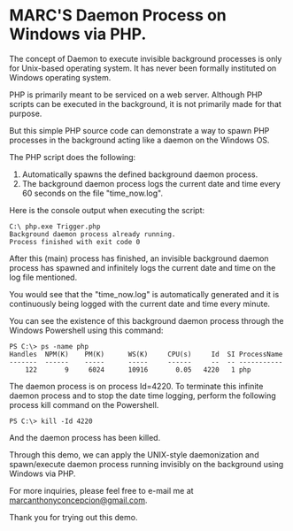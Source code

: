 # MARC'S Daemon Process on Windows via PHP.

The concept of Daemon to execute invisible background processes is only for Unix-based operating system. It has never been formally instituted on Windows operating system.

PHP is primarily meant to be serviced on a web server.
Although PHP scripts can be executed in the background, it is not primarily made for that purpose.

But this simple PHP source code can demonstrate a way to spawn PHP processes in the background acting like a daemon on the Windows OS.

The PHP script does the following:
1.	Automatically spawns the defined background daemon process.
2.	The background daemon process logs the current date and time every 60 seconds on the file "time_now.log".

Here is the console output when executing the script:
```
C:\ php.exe Trigger.php
Background daemon process already running.
Process finished with exit code 0
```

After this (main) process has finished, an invisible background daemon process has spawned and infinitely logs the current date and time on the log file mentioned.

You would see that the "time_now.log" is automatically generated and it is continuously being logged with the current date and time every minute.

You can see the existence of this background daemon process through the Windows Powershell using this command:
```
PS C:\> ps -name php
Handles  NPM(K)    PM(K)      WS(K)     CPU(s)     Id  SI ProcessName
-------  ------    -----      -----     ------     --  -- -----------
    122       9     6024      10916       0.05   4220   1 php
```

The daemon process is on process Id=4220.
To terminate this infinite daemon process and to stop the date time logging, perform the following process kill command on the Powershell.

```
PS C:\> kill -Id 4220
```

And the daemon process has been killed.

Through this demo, we can apply the UNIX-style daemonization and spawn/execute daemon process running invisibly on the background using Windows via PHP.

For more inquiries, please feel free to e-mail me at marcanthonyconcepcion@gmail.com.

Thank you for trying out this demo.
